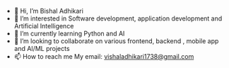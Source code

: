 - 👋 Hi, I’m Bishal Adhikari
- 👀 I’m interested in Software development, application development and Artificial Intelligence 
- 🌱 I’m currently learning Python and AI
- 💞️ I’m looking to collaborate on various frontend, backend , mobile app and AI/ML projects
- 📫 How to reach me My email: vishaladhikari1738@gmail.com

<!---
bishalvaii/bishalvaii is a ✨ special ✨ repository because its `README.md` (this file) appears on your GitHub profile.
You can click the Preview link to take a look at your changes.
--->
